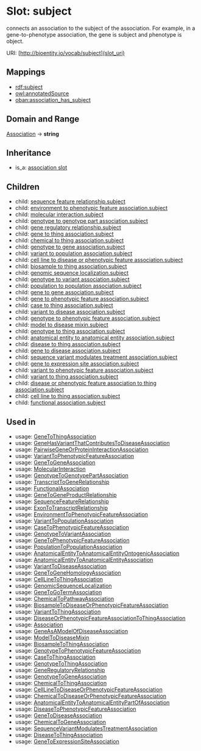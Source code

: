 # Slot: subject


connects an association to the subject of the association. For example, in a gene-to-phenotype association, the gene is subject and phenotype is object.

URI: [http://bioentity.io/vocab/subject](slot_uri)
## Mappings

 * [rdf:subject](http://purl.obolibrary.org/obo/rdf_subject)
 * [owl:annotatedSource](http://purl.obolibrary.org/obo/owl_annotatedSource)
 * [oban:association_has_subject](http://purl.obolibrary.org/obo/oban_association_has_subject)
## Domain and Range

[Association](Association.md) -> **string**
## Inheritance

 *  is_a: [association slot](association_slot.md)
## Children

 *  child: [sequence feature relationship.subject](sequence_feature_relationship_subject.md)
 *  child: [environment to phenotypic feature association.subject](environment_to_phenotypic_feature_association_subject.md)
 *  child: [molecular interaction.subject](molecular_interaction_subject.md)
 *  child: [genotype to genotype part association.subject](genotype_to_genotype_part_association_subject.md)
 *  child: [gene regulatory relationship.subject](gene_regulatory_relationship_subject.md)
 *  child: [gene to thing association.subject](gene_to_thing_association_subject.md)
 *  child: [chemical to thing association.subject](chemical_to_thing_association_subject.md)
 *  child: [genotype to gene association.subject](genotype_to_gene_association_subject.md)
 *  child: [variant to population association.subject](variant_to_population_association_subject.md)
 *  child: [cell line to disease or phenotypic feature association.subject](cell_line_to_disease_or_phenotypic_feature_association_subject.md)
 *  child: [biosample to thing association.subject](biosample_to_thing_association_subject.md)
 *  child: [genomic sequence localization.subject](genomic_sequence_localization_subject.md)
 *  child: [genotype to variant association.subject](genotype_to_variant_association_subject.md)
 *  child: [population to population association.subject](population_to_population_association_subject.md)
 *  child: [gene to gene association.subject](gene_to_gene_association_subject.md)
 *  child: [gene to phenotypic feature association.subject](gene_to_phenotypic_feature_association_subject.md)
 *  child: [case to thing association.subject](case_to_thing_association_subject.md)
 *  child: [variant to disease association.subject](variant_to_disease_association_subject.md)
 *  child: [genotype to phenotypic feature association.subject](genotype_to_phenotypic_feature_association_subject.md)
 *  child: [model to disease mixin.subject](model_to_disease_mixin_subject.md)
 *  child: [genotype to thing association.subject](genotype_to_thing_association_subject.md)
 *  child: [anatomical entity to anatomical entity association.subject](anatomical_entity_to_anatomical_entity_association_subject.md)
 *  child: [disease to thing association.subject](disease_to_thing_association_subject.md)
 *  child: [gene to disease association.subject](gene_to_disease_association_subject.md)
 *  child: [sequence variant modulates treatment association.subject](sequence_variant_modulates_treatment_association_subject.md)
 *  child: [gene to expression site association.subject](gene_to_expression_site_association_subject.md)
 *  child: [variant to phenotypic feature association.subject](variant_to_phenotypic_feature_association_subject.md)
 *  child: [variant to thing association.subject](variant_to_thing_association_subject.md)
 *  child: [disease or phenotypic feature association to thing association.subject](disease_or_phenotypic_feature_association_to_thing_association_subject.md)
 *  child: [cell line to thing association.subject](cell_line_to_thing_association_subject.md)
 *  child: [functional association.subject](functional_association_subject.md)
## Used in

 *  usage: [GeneToThingAssociation](GeneToThingAssociation.md)
 *  usage: [GeneHasVariantThatContributesToDiseaseAssociation](GeneHasVariantThatContributesToDiseaseAssociation.md)
 *  usage: [PairwiseGeneOrProteinInteractionAssociation](PairwiseGeneOrProteinInteractionAssociation.md)
 *  usage: [VariantToPhenotypicFeatureAssociation](VariantToPhenotypicFeatureAssociation.md)
 *  usage: [GeneToGeneAssociation](GeneToGeneAssociation.md)
 *  usage: [MolecularInteraction](MolecularInteraction.md)
 *  usage: [GenotypeToGenotypePartAssociation](GenotypeToGenotypePartAssociation.md)
 *  usage: [TranscriptToGeneRelationship](TranscriptToGeneRelationship.md)
 *  usage: [FunctionalAssociation](FunctionalAssociation.md)
 *  usage: [GeneToGeneProductRelationship](GeneToGeneProductRelationship.md)
 *  usage: [SequenceFeatureRelationship](SequenceFeatureRelationship.md)
 *  usage: [ExonToTranscriptRelationship](ExonToTranscriptRelationship.md)
 *  usage: [EnvironmentToPhenotypicFeatureAssociation](EnvironmentToPhenotypicFeatureAssociation.md)
 *  usage: [VariantToPopulationAssociation](VariantToPopulationAssociation.md)
 *  usage: [CaseToPhenotypicFeatureAssociation](CaseToPhenotypicFeatureAssociation.md)
 *  usage: [GenotypeToVariantAssociation](GenotypeToVariantAssociation.md)
 *  usage: [GeneToPhenotypicFeatureAssociation](GeneToPhenotypicFeatureAssociation.md)
 *  usage: [PopulationToPopulationAssociation](PopulationToPopulationAssociation.md)
 *  usage: [AnatomicalEntityToAnatomicalEntityOntogenicAssociation](AnatomicalEntityToAnatomicalEntityOntogenicAssociation.md)
 *  usage: [AnatomicalEntityToAnatomicalEntityAssociation](AnatomicalEntityToAnatomicalEntityAssociation.md)
 *  usage: [VariantToDiseaseAssociation](VariantToDiseaseAssociation.md)
 *  usage: [GeneToGeneHomologyAssociation](GeneToGeneHomologyAssociation.md)
 *  usage: [CellLineToThingAssociation](CellLineToThingAssociation.md)
 *  usage: [GenomicSequenceLocalization](GenomicSequenceLocalization.md)
 *  usage: [GeneToGoTermAssociation](GeneToGoTermAssociation.md)
 *  usage: [ChemicalToPathwayAssociation](ChemicalToPathwayAssociation.md)
 *  usage: [BiosampleToDiseaseOrPhenotypicFeatureAssociation](BiosampleToDiseaseOrPhenotypicFeatureAssociation.md)
 *  usage: [VariantToThingAssociation](VariantToThingAssociation.md)
 *  usage: [DiseaseOrPhenotypicFeatureAssociationToThingAssociation](DiseaseOrPhenotypicFeatureAssociationToThingAssociation.md)
 *  usage: [Association](Association.md)
 *  usage: [GeneAsAModelOfDiseaseAssociation](GeneAsAModelOfDiseaseAssociation.md)
 *  usage: [ModelToDiseaseMixin](ModelToDiseaseMixin.md)
 *  usage: [BiosampleToThingAssociation](BiosampleToThingAssociation.md)
 *  usage: [GenotypeToPhenotypicFeatureAssociation](GenotypeToPhenotypicFeatureAssociation.md)
 *  usage: [CaseToThingAssociation](CaseToThingAssociation.md)
 *  usage: [GenotypeToThingAssociation](GenotypeToThingAssociation.md)
 *  usage: [GeneRegulatoryRelationship](GeneRegulatoryRelationship.md)
 *  usage: [GenotypeToGeneAssociation](GenotypeToGeneAssociation.md)
 *  usage: [ChemicalToThingAssociation](ChemicalToThingAssociation.md)
 *  usage: [CellLineToDiseaseOrPhenotypicFeatureAssociation](CellLineToDiseaseOrPhenotypicFeatureAssociation.md)
 *  usage: [ChemicalToDiseaseOrPhenotypicFeatureAssociation](ChemicalToDiseaseOrPhenotypicFeatureAssociation.md)
 *  usage: [AnatomicalEntityToAnatomicalEntityPartOfAssociation](AnatomicalEntityToAnatomicalEntityPartOfAssociation.md)
 *  usage: [DiseaseToPhenotypicFeatureAssociation](DiseaseToPhenotypicFeatureAssociation.md)
 *  usage: [GeneToDiseaseAssociation](GeneToDiseaseAssociation.md)
 *  usage: [ChemicalToGeneAssociation](ChemicalToGeneAssociation.md)
 *  usage: [SequenceVariantModulatesTreatmentAssociation](SequenceVariantModulatesTreatmentAssociation.md)
 *  usage: [DiseaseToThingAssociation](DiseaseToThingAssociation.md)
 *  usage: [GeneToExpressionSiteAssociation](GeneToExpressionSiteAssociation.md)
